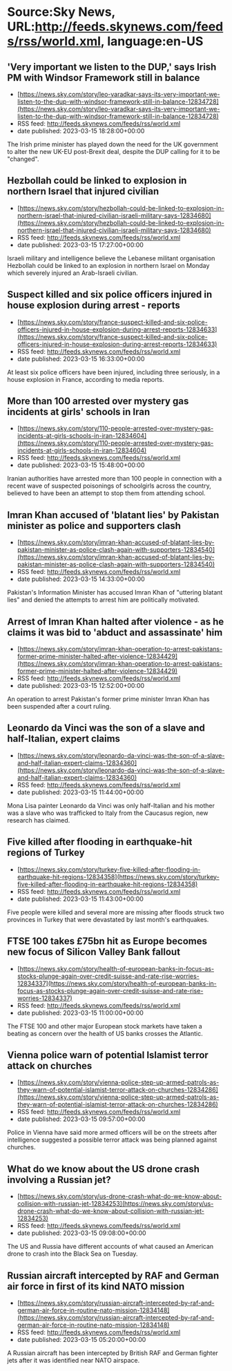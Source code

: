 # Source:Sky News, URL:http://feeds.skynews.com/feeds/rss/world.xml, language:en-US

## 'Very important we listen to the DUP,' says Irish PM with Windsor Framework still in balance
 - [https://news.sky.com/story/leo-varadkar-says-its-very-important-we-listen-to-the-dup-with-windsor-framework-still-in-balance-12834728](https://news.sky.com/story/leo-varadkar-says-its-very-important-we-listen-to-the-dup-with-windsor-framework-still-in-balance-12834728)
 - RSS feed: http://feeds.skynews.com/feeds/rss/world.xml
 - date published: 2023-03-15 18:28:00+00:00

The Irish prime minister has played down the need for the UK government to alter the new UK-EU post-Brexit deal, despite the DUP calling for it to be "changed".

## Hezbollah could be linked to explosion in northern Israel that injured civilian
 - [https://news.sky.com/story/hezbollah-could-be-linked-to-explosion-in-northern-israel-that-injured-civilian-israeli-military-says-12834680](https://news.sky.com/story/hezbollah-could-be-linked-to-explosion-in-northern-israel-that-injured-civilian-israeli-military-says-12834680)
 - RSS feed: http://feeds.skynews.com/feeds/rss/world.xml
 - date published: 2023-03-15 17:27:00+00:00

Israeli military and intelligence believe the Lebanese militant organisation Hezbollah could be linked to an explosion in northern Israel on Monday which severely injured an Arab-Israeli civilian.

## Suspect killed and six police officers injured in house explosion during arrest - reports
 - [https://news.sky.com/story/france-suspect-killed-and-six-police-officers-injured-in-house-explosion-during-arrest-reports-12834633](https://news.sky.com/story/france-suspect-killed-and-six-police-officers-injured-in-house-explosion-during-arrest-reports-12834633)
 - RSS feed: http://feeds.skynews.com/feeds/rss/world.xml
 - date published: 2023-03-15 16:33:00+00:00

At least six police officers have been injured, including three seriously, in a house explosion in France, according to media reports.

## More than 100 arrested over mystery gas incidents at girls' schools in Iran
 - [https://news.sky.com/story/110-people-arrested-over-mystery-gas-incidents-at-girls-schools-in-iran-12834604](https://news.sky.com/story/110-people-arrested-over-mystery-gas-incidents-at-girls-schools-in-iran-12834604)
 - RSS feed: http://feeds.skynews.com/feeds/rss/world.xml
 - date published: 2023-03-15 15:48:00+00:00

Iranian authorities have arrested more than 100 people in connection with a recent wave of suspected poisonings of schoolgirls across the country, believed to have been an attempt to stop them from attending school.

## Imran Khan accused of 'blatant lies' by Pakistan minister as police and supporters clash
 - [https://news.sky.com/story/imran-khan-accused-of-blatant-lies-by-pakistan-minister-as-police-clash-again-with-supporters-12834540](https://news.sky.com/story/imran-khan-accused-of-blatant-lies-by-pakistan-minister-as-police-clash-again-with-supporters-12834540)
 - RSS feed: http://feeds.skynews.com/feeds/rss/world.xml
 - date published: 2023-03-15 14:33:00+00:00

Pakistan's Information Minister has accused Imran Khan of "uttering blatant lies" and denied the attempts to arrest him are politically motivated.

## Arrest of Imran Khan halted after violence - as he claims it was bid to 'abduct and assassinate' him
 - [https://news.sky.com/story/imran-khan-operation-to-arrest-pakistans-former-prime-minister-halted-after-violence-12834429](https://news.sky.com/story/imran-khan-operation-to-arrest-pakistans-former-prime-minister-halted-after-violence-12834429)
 - RSS feed: http://feeds.skynews.com/feeds/rss/world.xml
 - date published: 2023-03-15 12:52:00+00:00

An operation to arrest Pakistan's former prime minister Imran Khan has been suspended after a court ruling.

## Leonardo da Vinci was the son of a slave and half-Italian, expert claims
 - [https://news.sky.com/story/leonardo-da-vinci-was-the-son-of-a-slave-and-half-italian-expert-claims-12834360](https://news.sky.com/story/leonardo-da-vinci-was-the-son-of-a-slave-and-half-italian-expert-claims-12834360)
 - RSS feed: http://feeds.skynews.com/feeds/rss/world.xml
 - date published: 2023-03-15 11:44:00+00:00

Mona Lisa painter Leonardo da Vinci was only half-Italian and his mother was a slave who was trafficked to Italy from the Caucasus region, new research has claimed.

## Five killed after flooding in earthquake-hit regions of Turkey
 - [https://news.sky.com/story/turkey-five-killed-after-flooding-in-earthquake-hit-regions-12834358](https://news.sky.com/story/turkey-five-killed-after-flooding-in-earthquake-hit-regions-12834358)
 - RSS feed: http://feeds.skynews.com/feeds/rss/world.xml
 - date published: 2023-03-15 11:43:00+00:00

Five people were killed and several more are missing after floods struck two provinces in Turkey that were devastated by last month's earthquakes.&#160;

## FTSE 100 takes &#163;75bn hit as Europe becomes new focus of Silicon Valley Bank fallout
 - [https://news.sky.com/story/health-of-european-banks-in-focus-as-stocks-plunge-again-over-credit-suisse-and-rate-rise-worries-12834337](https://news.sky.com/story/health-of-european-banks-in-focus-as-stocks-plunge-again-over-credit-suisse-and-rate-rise-worries-12834337)
 - RSS feed: http://feeds.skynews.com/feeds/rss/world.xml
 - date published: 2023-03-15 11:00:00+00:00

The FTSE 100 and other major European stock markets have taken a beating as concern over the health of US banks crosses the Atlantic.

## Vienna police warn of potential Islamist terror attack on churches
 - [https://news.sky.com/story/vienna-police-step-up-armed-patrols-as-they-warn-of-potential-islamist-terror-attack-on-churches-12834286](https://news.sky.com/story/vienna-police-step-up-armed-patrols-as-they-warn-of-potential-islamist-terror-attack-on-churches-12834286)
 - RSS feed: http://feeds.skynews.com/feeds/rss/world.xml
 - date published: 2023-03-15 09:57:00+00:00

Police in Vienna have said more armed officers will be on the streets after intelligence suggested a possible terror attack was being planned against churches.

## What do we know about the US drone crash involving a Russian jet?
 - [https://news.sky.com/story/us-drone-crash-what-do-we-know-about-collision-with-russian-jet-12834253](https://news.sky.com/story/us-drone-crash-what-do-we-know-about-collision-with-russian-jet-12834253)
 - RSS feed: http://feeds.skynews.com/feeds/rss/world.xml
 - date published: 2023-03-15 09:08:00+00:00

The US and Russia have different accounts of what caused an American drone to crash into the Black Sea on Tuesday.

## Russian aircraft intercepted by RAF and German air force in first of its kind NATO mission
 - [https://news.sky.com/story/russian-aircraft-intercepted-by-raf-and-german-air-force-in-routine-nato-mission-12834148](https://news.sky.com/story/russian-aircraft-intercepted-by-raf-and-german-air-force-in-routine-nato-mission-12834148)
 - RSS feed: http://feeds.skynews.com/feeds/rss/world.xml
 - date published: 2023-03-15 05:20:00+00:00

A Russian aircraft has been intercepted by British RAF and German fighter jets after it was identified near NATO airspace.

